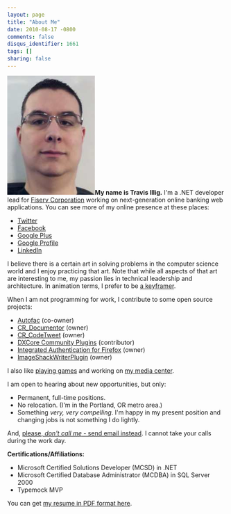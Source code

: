 ```yaml
---
layout: page
title: "About Me"
date: 2010-08-17 -0800
comments: false
disqus_identifier: 1661
tags: []
sharing: false
---
```

![Travis Illig](headshot.jpg)**My name is
Travis Illig.** I'm a .NET developer lead for [Fiserv
Corporation](http://www.fiserv.com) working on next-generation online
banking web applications. You can see more of my online presence at
these places:

-   [Twitter](http://twitter.com/tillig)
-   [Facebook](http://www.facebook.com/tillig)
-   [Google Plus](http://gplus.to/tillig)
-   [Google Profile](http://www.google.com/profiles/travis.illig)
-   [LinkedIn](http://www.linkedin.com/in/tillig)

I believe there is a certain art in solving problems in the computer
science world and I enjoy practicing that art. Note that while all
aspects of that art are interesting to me, my passion lies in technical
leadership and architecture. In animation terms, I prefer to be [a
keyframer](http://en.wikipedia.org/wiki/Key_frame).

When I am not programming for work, I contribute to some open source
projects:

-   [Autofac](https://github.com/autofac/Autofac) (co-owner)
-   [CR\_Documentor](http://code.google.com/p/cr-documentor/) (owner)
-   [CR\_CodeTweet](http://code.google.com/p/cr-codetweet/) (owner)
-   [DXCore Community
    Plugins](http://code.google.com/p/dxcorecommunityplugins/)
    (contributor)
-   [Integrated Authentication for
    Firefox](http://code.google.com/p/firefox-ntlmauth/) (owner)
-   [ImageShackWriterPlugin](http://code.google.com/p/imageshackwriterplugin/)
    (owner)

I also like [playing games](http://live.xbox.com/member/Paraesthesia)
and working on [my media
center](/archive/2008/09/30/overview-of-my-media-center-solution.aspx).

I am open to hearing about new opportunities, but only:

-   Permanent, full-time positions.
-   No relocation. (I'm in the Portland, OR metro area.)
-   Something *very, very compelling*. I'm happy in my present position
    and changing jobs is not something I do lightly.

And, [please, *don't call me* - send email
instead](/archive/2006/11/02/recruiter-pet-peeves.aspx).
I cannot take your calls during the work day.

**Certifications/Affiliations:**

-   Microsoft Certified Solutions Developer (MCSD) in .NET
-   Microsoft Certified Database Administrator (MCDBA) in SQL Server 2000
-   Typemock MVP

You can get [my resume in PDF format here](resume.pdf).

